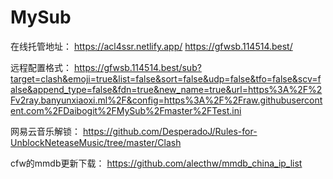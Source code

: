 # MySub
在线托管地址：
https://acl4ssr.netlify.app/
https://gfwsb.114514.best/

远程配置格式：
https://gfwsb.114514.best/sub?target=clash&emoji=true&list=false&sort=false&udp=false&tfo=false&scv=false&append_type=false&fdn=true&new_name=true&url=https%3A%2F%2Fv2ray.banyunxiaoxi.ml%2F&config=https%3A%2F%2Fraw.githubusercontent.com%2FDaibogit%2FMySub%2Fmaster%2FTest.ini

网易云音乐解锁：
https://github.com/DesperadoJ/Rules-for-UnblockNeteaseMusic/tree/master/Clash

cfw的mmdb更新下载：
https://github.com/alecthw/mmdb_china_ip_list
